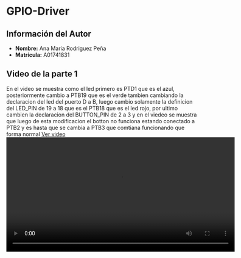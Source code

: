 # GPIO-Driver

## Información del Autor
- **Nombre:** Ana Maria Rodriguez Peña
- **Matrícula:** A01741831


## Video de la parte 1
En el video se muestra como el led primero es PTD1 que es el azul, posteriormente cambio a PTB19 que es el verde tambien cambiando la declaracion del led del puerto D a B, luego cambio solamente la definicion del LED_PIN de 19 a 18 que es el PTB18 que es el led rojo, por ultimo cambien la declaracion del BUTTON_PIN de 2 a 3 y en el viedeo se muestra que luego de esta modificacion el botton no funciona estando conectado a PTB2 y es hasta que se cambia a PTB3 que comtiana funcionando que forma normal
[Ver video](Gpio_Driver_Parte1.mp4)
<video controls width="600">
  <source src="Gpio_Driver_Parte1.mp4" type="video/mp4">
</video>
